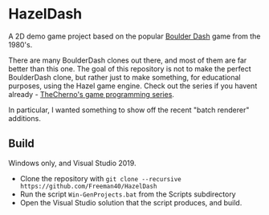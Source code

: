 # HazelDash
A 2D demo game project based on the popular [Boulder Dash](https://boulder-dash.com) game from the 1980's.

There are many BoulderDash clones out there, and most of them are far better than this one.  The goal of this repository is not to make the perfect BoulderDash clone, but rather just to make something, for educational purposes, using the Hazel game engine.  Check out the series if you havent already - [TheCherno's game programming series](https://www.youtube.com/playlist?list=PLlrATfBNZ98dC-V-N3m0Go4deliWHPFwT).

In particular, I wanted something to show off the recent "batch renderer" additions.

## Build
Windows only, and Visual Studio 2019.

* Clone the repository with `git clone --recursive https://github.com/Freeman40/HazelDash`
* Run the script `Win-GenProjects.bat` from the Scripts subdirectory
* Open the Visual Studio solution that the script produces, and build.

